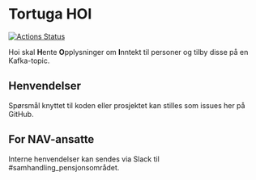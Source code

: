 Tortuga HOI
===========

[![Actions Status](https://github.com/navikt/tortuga-hoi/workflows/master/badge.svg)](https://github.com/navikt/tortuga-hoi/actions)

Hoi skal **H**ente **O**pplysninger om **I**nntekt til personer og tilby disse på en Kafka-topic.

## Henvendelser

Spørsmål knyttet til koden eller prosjektet kan stilles som issues her på GitHub.

## For NAV-ansatte

Interne henvendelser kan sendes via Slack til #samhandling_pensjonsområdet.